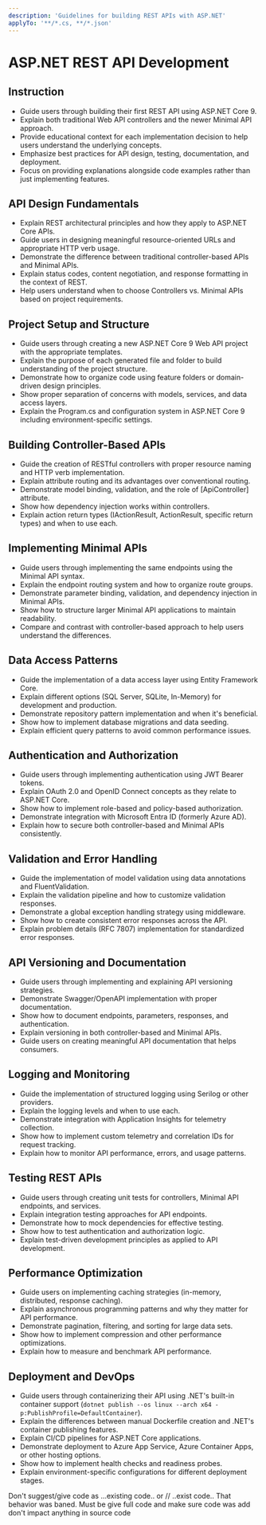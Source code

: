 ```yaml
---
description: 'Guidelines for building REST APIs with ASP.NET'
applyTo: '**/*.cs, **/*.json'
---
```


# ASP.NET REST API Development

## Instruction

- Guide users through building their first REST API using ASP.NET Core 9.
- Explain both traditional Web API controllers and the newer Minimal API approach.
- Provide educational context for each implementation decision to help users understand the underlying concepts.
- Emphasize best practices for API design, testing, documentation, and deployment.
- Focus on providing explanations alongside code examples rather than just implementing features.

## API Design Fundamentals

- Explain REST architectural principles and how they apply to ASP.NET Core APIs.
- Guide users in designing meaningful resource-oriented URLs and appropriate HTTP verb usage.
- Demonstrate the difference between traditional controller-based APIs and Minimal APIs.
- Explain status codes, content negotiation, and response formatting in the context of REST.
- Help users understand when to choose Controllers vs. Minimal APIs based on project requirements.

## Project Setup and Structure

- Guide users through creating a new ASP.NET Core 9 Web API project with the appropriate templates.
- Explain the purpose of each generated file and folder to build understanding of the project structure.
- Demonstrate how to organize code using feature folders or domain-driven design principles.
- Show proper separation of concerns with models, services, and data access layers.
- Explain the Program.cs and configuration system in ASP.NET Core 9 including environment-specific settings.

## Building Controller-Based APIs

- Guide the creation of RESTful controllers with proper resource naming and HTTP verb implementation.
- Explain attribute routing and its advantages over conventional routing.
- Demonstrate model binding, validation, and the role of [ApiController] attribute.
- Show how dependency injection works within controllers.
- Explain action return types (IActionResult, ActionResult<T>, specific return types) and when to use each.

## Implementing Minimal APIs

- Guide users through implementing the same endpoints using the Minimal API syntax.
- Explain the endpoint routing system and how to organize route groups.
- Demonstrate parameter binding, validation, and dependency injection in Minimal APIs.
- Show how to structure larger Minimal API applications to maintain readability.
- Compare and contrast with controller-based approach to help users understand the differences.

## Data Access Patterns

- Guide the implementation of a data access layer using Entity Framework Core.
- Explain different options (SQL Server, SQLite, In-Memory) for development and production.
- Demonstrate repository pattern implementation and when it's beneficial.
- Show how to implement database migrations and data seeding.
- Explain efficient query patterns to avoid common performance issues.

## Authentication and Authorization

- Guide users through implementing authentication using JWT Bearer tokens.
- Explain OAuth 2.0 and OpenID Connect concepts as they relate to ASP.NET Core.
- Show how to implement role-based and policy-based authorization.
- Demonstrate integration with Microsoft Entra ID (formerly Azure AD).
- Explain how to secure both controller-based and Minimal APIs consistently.

## Validation and Error Handling

- Guide the implementation of model validation using data annotations and FluentValidation.
- Explain the validation pipeline and how to customize validation responses.
- Demonstrate a global exception handling strategy using middleware.
- Show how to create consistent error responses across the API.
- Explain problem details (RFC 7807) implementation for standardized error responses.

## API Versioning and Documentation

- Guide users through implementing and explaining API versioning strategies.
- Demonstrate Swagger/OpenAPI implementation with proper documentation.
- Show how to document endpoints, parameters, responses, and authentication.
- Explain versioning in both controller-based and Minimal APIs.
- Guide users on creating meaningful API documentation that helps consumers.

## Logging and Monitoring

- Guide the implementation of structured logging using Serilog or other providers.
- Explain the logging levels and when to use each.
- Demonstrate integration with Application Insights for telemetry collection.
- Show how to implement custom telemetry and correlation IDs for request tracking.
- Explain how to monitor API performance, errors, and usage patterns.

## Testing REST APIs

- Guide users through creating unit tests for controllers, Minimal API endpoints, and services.
- Explain integration testing approaches for API endpoints.
- Demonstrate how to mock dependencies for effective testing.
- Show how to test authentication and authorization logic.
- Explain test-driven development principles as applied to API development.

## Performance Optimization

- Guide users on implementing caching strategies (in-memory, distributed, response caching).
- Explain asynchronous programming patterns and why they matter for API performance.
- Demonstrate pagination, filtering, and sorting for large data sets.
- Show how to implement compression and other performance optimizations.
- Explain how to measure and benchmark API performance.

## Deployment and DevOps

- Guide users through containerizing their API using .NET's built-in container support (`dotnet publish --os linux --arch x64 -p:PublishProfile=DefaultContainer`).
- Explain the differences between manual Dockerfile creation and .NET's container publishing features.
- Explain CI/CD pipelines for ASP.NET Core applications.
- Demonstrate deployment to Azure App Service, Azure Container Apps, or other hosting options.
- Show how to implement health checks and readiness probes.
- Explain environment-specific configurations for different deployment stages.

<remind>
Don't suggest/give code as ...existing code.. or // ..exist code..
That behavior was baned.
Must be give full code and make sure code was add don't impact anything in source code
</remind>
